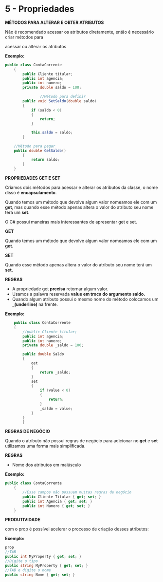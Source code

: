 # 5 - Propriedades

**MÉTODOS PARA ALTERAR E OBTER ATRIBUTOS**

Não é recomendado acessar os atributos diretamente, então é necessário criar métodos para

acessar ou alterar os atributos.

**Exemplo:**

```csharp
public class ContaCorrente
    {
        public Cliente titular;
        public int agencia;
        public int numero;
        private double saldo = 100;
				
				//Método para definir
        public void SetSaldo(double saldo)
        {
            if (saldo < 0)
            {
                return;
            }

            this.saldo = saldo;
        }
				
	//Método para pegar
	public double GetSaldo()
        {
            return saldo;
        }
	}
```

**PROPRIEDADES GET E SET**

Criamos dois métodos para acessar e alterar os atributos da classe, o nome disso é **encapsulamento**.

Quando temos um método que devolve algum valor nomeamos ele com um **get**, mas quando esse método apenas altera o valor do atributo seu nome terá um **set**.

O C# possui maneiras mais interessantes de apresentar get e set.

**GET**

Quando temos um método que devolve algum valor nomeamos ele com um **get.**

**SET**

Quando esse método apenas altera o valor do atributo seu nome terá um **set.**

**REGRAS**

- A propriedade get **precisa** retornar algum valor.
- Usamos a palavra reservada **value em troca do argumento saldo.**
- Quando algum atributo possui o mesmo nome do método colocamos um **_(underline)** na frente.

**Exemplo:**

```csharp
    public class ContaCorrente
    {
        //public Cliente titular;
        public int agencia;
        public int numero;
        private double _saldo = 100;

        public double Saldo
        {
            get
            {
                return _saldo;
            }
            set
            {
                if (value < 0)
                {
                    return;
                }
                _saldo = value;
            }
        }
		}
```

**REGRAS DE NEGÓCIO**

Quando o atributo não possui regras de negócio para adicionar no **get** e **set** utilizamos uma forma mais simplificada.

**REGRAS**

- Nome dos atributos em maiúsculo

**Exemplo:**

```csharp
public class ContaCorrente
    {
		//Esse campos não possuem muitas regras de negócio
        public Cliente Titular { get; set; }
        public int Agencia { get; set; }
        public int Numero { get; set; }
	}
```

**PRODUTIVIDADE**

com o prop é possível acelerar o processo de criação desses atributos:

**Exemplo:**

```csharp
prop
//TAB
public int MyProperty { get; set; }
//Digite o tipo
public string MyProperty { get; set; }
//TAB e digite o nome
public string Nome { get; set; }
```
